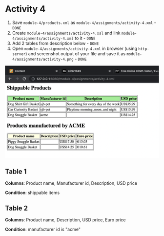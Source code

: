 # Activity 4

1. Save `module-4/products.xml` as `module-4/assignments/activity-4.xml` - `DONE`
2. Create `module-4/assignments/activity-4.xsl` and link `module-4/assignments/activity-4.xml` to it - `DONE`
3. Add 2 tables from description below  - `DONE`
4. Open `module-4/assignments/activity-4.xml` in browser (using `http-server`) and screenshot output of your file and save it as `module-4/assignments/activity-4.png`  - `DONE`

![image info](./activity-4.png)

## Table 1

**Columns**: Product name, Manufacturer id, Description, USD price

**Condition**: shippable items

## Table 2

**Columns**: Product name, Description, USD price, Euro price

**Condition**: manufacturer id is "acme"
